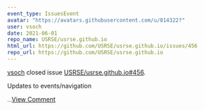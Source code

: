 ```yaml
---
event_type: IssuesEvent
avatar: "https://avatars.githubusercontent.com/u/814322?"
user: vsoch
date: 2021-06-01
repo_name: USRSE/usrse.github.io
html_url: https://github.com/USRSE/usrse.github.io/issues/456
repo_url: https://github.com/USRSE/usrse.github.io
---
```


<a href='https://github.com/vsoch' target='_blank'>vsoch</a> closed issue <a href='https://github.com/USRSE/usrse.github.io/issues/456' target='_blank'>USRSE/usrse.github.io#456</a>.

<p>Updates to events/navigation</p><small>...</small><a href='https://github.com/USRSE/usrse.github.io/issues/456' target='_blank'>View Comment</a>